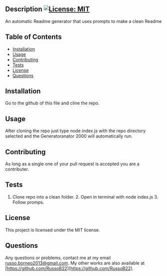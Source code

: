 ## Description [![License: MIT](https://img.shields.io/badge/License-MIT-yellow.svg)](https://opensource.org/licenses/MIT)
An automatic Readme generator that uses prompts to make a clean Readme


## Table of Contents
- [Installation](#installation)
- [Usage](#usage)
- [Contributing](#contributing)
- [Tests](#tests)
- [License](#license)
- [Questions](#questions)

## Installation
Go to the github of this file and cline the repo.

## Usage
After cloning the repo just type node index.js with the repo directory selected and the Generatoranator 2000 will automatically run.

## Contributing
As long as a single one of your pull request is accepted you are a contributer.

## Tests
1. Clone repo into a clean folder. 2. Open in terminal with node index.js 3. Follow promps.

## License
This project is licensed under the MIT license.

## Questions
Any questions or problems, contact me at my email [russo.borneo2013@gmail.com](mailto:russo.borneo2013@gmail.com). My other works are also available at [https://github.com/RussoB22](https://github.com/RussoB22).
